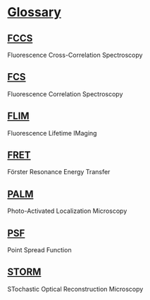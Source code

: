 # [Glossary](#glossary)

## [FCCS](#fccs)

Fluorescence Cross-Correlation Spectroscopy

## [FCS](#fcs)

Fluorescence Correlation Spectroscopy

## [FLIM](#flim)

Fluorescence Lifetime IMaging

## [FRET](#fret)

Förster Resonance Energy Transfer

## [PALM](#palm)

Photo-Activated Localization Microscopy

## [PSF](#psf)

Point Spread Function

## [STORM](#storm)

<!--{ "aliases": "PALM, Wildcat, House Cat" }-->

STochastic Optical Reconstruction Microscopy
